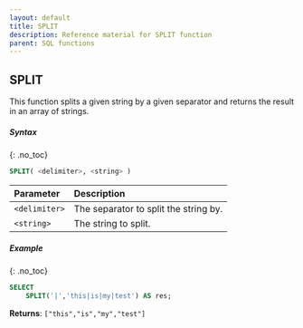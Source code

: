 ```yaml
---
layout: default
title: SPLIT
description: Reference material for SPLIT function
parent: SQL functions
---
```


## SPLIT

This function splits a given string by a given separator and returns the result in an array of strings.

##### Syntax
{: .no_toc}

```sql
SPLIT( <delimiter>, <string> )
```

| Parameter     | Description                           |
| :------------- | :------------------------------------- |
| `<delimiter>` | The separator to split the string by. |
| `<string>`    | The string to split.                  |

##### Example
{: .no_toc}

```sql
SELECT
	SPLIT('|','this|is|my|test') AS res;
```

**Returns**: `["this","is","my","test"]`
